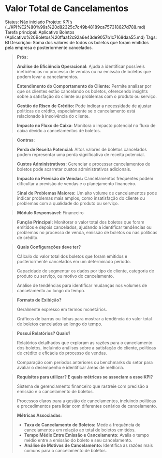 # Valor Total de Cancelamentos

Status: Não iniciado
Projeto: KPI’s (../KPI%E2%80%99s%20d82325c7c49b48189ca757318627d788.md)
Tarefa principal: Aplicativo Boletos (Aplicativo%20Boletos%20ffaaf2c92a6e43de9057b1c7168daa55.md)
Tags: BI
Descrição: Soma dos valores de todos os boletos que foram emitidos pela empresa e posteriormente cancelados.

> **Prós:**
> 
> 
> **Análise de Eficiência Operacional:** Ajuda a identificar possíveis ineficiências no processo de vendas ou na emissão de boletos que podem levar a cancelamentos.
> 
> **Entendimento do Comportamento do Cliente:** Permite analisar por que os clientes estão cancelando os boletos, oferecendo insights sobre a satisfação do cliente ou problemas com o produto ou serviço.
> 
> **Gestão de Risco de Crédito:** Pode indicar a necessidade de ajustar políticas de crédito, especialmente se o cancelamento está relacionado à insolvência do cliente.
> 
> **Impacto no Fluxo de Caixa:** Monitora o impacto potencial no fluxo de caixa devido a cancelamentos de boletos.
> 

> **Contras:**
> 
> 
> **Perda de Receita Potencial:** Altos valores de boletos cancelados podem representar uma perda significativa de receita potencial.
> 
> **Custos Administrativos:** Gerenciar e processar cancelamentos de boletos pode acarretar custos administrativos adicionais.
> 
> **Impacto na Previsão de Vendas:** Cancelamentos frequentes podem dificultar a previsão de vendas e o planejamento financeiro.
> 
> S**inal de Problemas Maiores:** Um alto volume de cancelamentos pode indicar problemas mais amplos, como insatisfação do cliente ou problemas com a qualidade do produto ou serviço.
> 

> **Módulo Responsável:**
Financeiro
> 

> **Função Principal:**
Monitorar o valor total dos boletos que foram emitidos e depois cancelados, ajudando a identificar tendências ou problemas no processo de venda, emissão de boletos ou nas políticas de crédito.
> 

> **Quais Configurações deve ter?**
> 
> 
> Cálculo do valor total dos boletos que foram emitidos e posteriormente cancelados em um determinado período.
> 
> Capacidade de segmentar os dados por tipo de cliente, categoria de produto ou serviço, ou motivo do cancelamento.
> 
> Análise de tendências para identificar mudanças nos volumes de cancelamento ao longo do tempo.
> 

> **Formato de Exibição?**
> 
> 
> Geralmente expresso em termos monetários.
> 
> Gráficos de barras ou linhas para mostrar a tendência do valor total de boletos cancelados ao longo do tempo.
> 

> **Possuí Relatórios? Quais?**
> 
> 
> Relatórios detalhados que exploram as razões para o cancelamento dos boletos, incluindo análises sobre a satisfação do cliente, políticas de crédito e eficácia do processo de vendas.
> 
> Comparação com períodos anteriores ou benchmarks do setor para avaliar o desempenho e identificar áreas de melhoria.
> 

> **Requisitos para utilizar? E quais métricas se associam a esse KPI?**
> 
> 
> Sistema de gerenciamento financeiro que rastreie com precisão a emissão e o cancelamento de boletos.
> 
> Processos claros para a gestão de cancelamentos, incluindo políticas e procedimentos para lidar com diferentes cenários de cancelamento.
> 
> **Métricas Associadas:**
> 
> - **Taxa de Cancelamento de Boletos:** Mede a frequência de cancelamentos em relação ao total de boletos emitidos.
> - **Tempo Médio Entre Emissão e Cancelamento:** Avalia o tempo médio entre a emissão do boleto e seu cancelamento.
> - **Análise de Motivos de Cancelamento:** Identifica as razões mais comuns para o cancelamento de boletos.